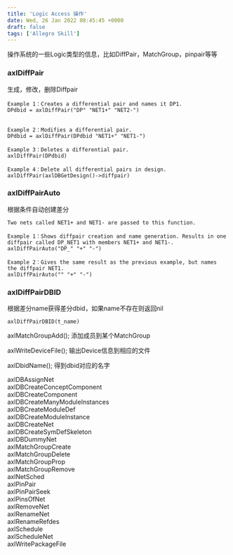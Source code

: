 ```yaml
---
title: 'Logic Access 操作'
date: Wed, 26 Jan 2022 08:45:45 +0000
draft: false
tags: ['Allegro Skill']
---
```


操作系统的一些Logic类型的信息，比如DiffPair，MatchGroup，pinpair等等

### axlDiffPair

生成，修改，删除Diffpair

```
Example 1：Creates a differential pair and names it DP1.
DPdbid = axlDiffPair("DP" "NET1+" "NET2-")


Example 2：Modifies a differential pair.
DPdbid = axlDiffPair(DPdbid "NET1+" "NET1-")

Example 3：Deletes a differential pair.
axlDiffPair(DPdbid)

Example 4：Delete all differential pairs in design.
axlDiffPair(axlDBGetDesign()->diffpair)
```

### axlDiffPairAuto

根据条件自动创建差分

```
Two nets called NET1+ and NET1- are passed to this function.

Example 1：Shows diffpair creation and name generation. Results in one diffpair called DP_NET1 with members NET1+ and NET1-.
axlDiffPairAuto("DP_" "+" "-")

Example 2：Gives the same result as the previous example, but names the diffpair NET1.
axlDiffPairAuto("" "+" "-")
```

### axlDiffPairDBID

根据差分name获得差分dbid，如果name不存在则返回nil

```
axlDiffPairDBID(t_name)
```

axlMatchGroupAdd(); 添加成员到某个MatchGroup

axlWriteDeviceFile(); 输出Device信息到相应的文件

axlDbidName(); 得到dbid对应的名字

axlDBAssignNet  
axlDBCreateConceptComponent  
axlDBCreateComponent  
axlDBCreateManyModuleInstances  
axlDBCreateModuleDef  
axlDBCreateModuleInstance  
axlDBCreateNet  
axlDBCreateSymDefSkeleton  
axlDBDummyNet  
axlMatchGroupCreate  
axlMatchGroupDelete  
axlMatchGroupProp  
axlMatchGroupRemove  
axlNetSched  
axlPinPair  
axlPinPairSeek  
axlPinsOfNet  
axlRemoveNet  
axlRenameNet  
axlRenameRefdes  
axlSchedule  
axlScheduleNet  
axlWritePackageFile